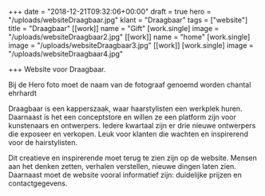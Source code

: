 +++
date = "2018-12-21T09:32:06+00:00"
draft = true
hero = "/uploads/websiteDraagbaar.jpg"
klant = "Draagbaar"
tags = ["website"]
title = "Draagbaar"
[[work]]
name = "Gift"
[work.single]
image = "/uploads/websiteDraagbaar2.jpg"
[[work]]
name = "home"
[work.single]
image = "/uploads/websiteDraagbaar3.jpg"
[[work]]
[work.single]
image = "/uploads/websiteDraagbaar4.jpg"

+++
Website voor Draagbaar.

Bij de Hero foto moet de naam van de fotograaf genoemd worden chantal ehrhardt

Draagbaar is een kapperszaak, waar haarstylisten een werkplek huren. Daarnaast is het een conceptstore en willen ze een platform zijn voor kunstenaars en ontwerpers. Iedere kwartaal zijn er drie nieuwe ontwerpers die exposeer en verkopen. Leuk voor klanten die wachten en inspirerend voor de hairstylisten. 

Dit creatieve en inspirerende moet terug te zien zijn op de website. Mensen aan het denken zetten, verhalen verstellen, nieuwe dingen laten zien. Daarnaast moet de website vooral informatief zijn: duidelijke prijzen en contactgegevens. 
